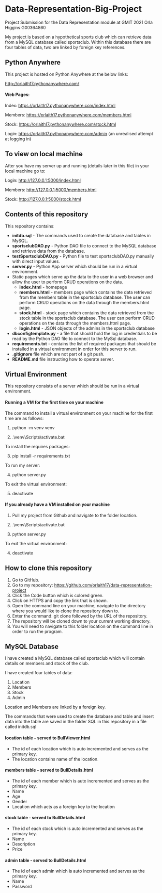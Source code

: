 # Data-Representation-Big-Project
Project Submission for the Data Representation module at GMIT 2021
Orla Higgins G00364860

My project is based on a hypothetical sports club which can retrieve data from a MySQL database called sportsclub. Within this database there are four tables of data, two are linked by foreign key references. 

## Python Anywhere

This project is hosted on Python Anywhere at the below links:

http://orlaith17.pythonanywhere.com/

#### Web Pages:

Index: https://orlaith17.pythonanywhere.com/index.html

Members: https://orlaith17.pythonanywhere.com/members.html

Stock: https://orlaith17.pythonanywhere.com/stock.html

Login: https://orlaith17.pythonanywhere.com/admin (an unrealised attempt at logging in)

## To view on local machine

After you have my server up and running (details later in this file) in your local machine go to:

Login: http://127.0.0.1:5000/index.html

Members: http://127.0.0.1:5000/members.html

Stock: http://127.0.0.1:5000/stock.html

## Contents of this repository

This repository contains:

* **initdb.sql** - The commands used to create the database and tables in MySQL.
* **sportsclubDAO.py** - Python DAO file to connect to the MySQL database and retrieve data from the database.
* **testSportsclubDAO.py** - Python file to test sportsclubDAO.py manually with direct input values.
* **server.py** - Python App server which should be run in a virtual environment.
* Static pages which serve up the data to the user in a web browser and allow the user to perform CRUD operations on the data. 
    * **index.html** - homepage
    * **members.html** - members page which contains the data retrieved from the members table in the sportsclub database. The user can perform CRUD operations on the data through the members.html page. 
    * **stock.html** - stock page which contains the data retrieved from the stock table in the sportsclub database. The user can perform CRUD operations on the data through the members.html page. 
    * **login.html** - JSON objects of the admins in the sportsclub database
* **dbconfigtemplate.py** - a file that should hold the log in credentials to be read by the Python DAO file to connect to the MySql database.
* **requirements.txt** - contains the list of required packages that should be installed in a virtual environment in order for this server to run.
* **.gitignore** file which are not part of a git push.
* **README.md** file instructing how to operate server. 

## Virtual Environment 

This repository consists of a server which should be run in a virtual environment.

#### Running a VM for the first time on your machine

The command to  install a virtual environment on your machine for the first time are as follows:

1. python -m venv venv

2. .\venv\Scripts\activate.bat

To install the requires packages:

3. pip install -r requirements.txt

To run my server:

4. python server.py

To exit the virtual environment:

5. deactivate

#### If you already have a VM installed on your machine

1. Pull my project from Github and navigate to the folder location.

2. .\venv\Scripts\activate.bat

3. python server.py

To exit the virtual environment:

4. deactivate

## How to clone this repository

1. Go to GitHub.
2. Go to my repository: https://github.com/orlaith17/data-representation-project
3. Click the Code button which is colored green.
4. Click on HTTPS and copy the link that is shown. 
5. Open the command line on your machine, navigate to the directory where you would like to clone the repository down to.
6. Enter the command: git clone followed by the URL of the repository.
7. The repository will be cloned down to your current working directory. 
8. You will need to navigate to this folder location on the command line in order to run the program.

## MySQL Database 

I have created a MySQL database called sportsclub which will contain details on members and stock of the club. 

I have created four tables of data: 
1. Location
2. Members
3. Stock
4. Admin

Location and Members are linked by a foreign key. 

The commands that were used to create the database and table and insert data into the table are saved in the folder SQL in this repository in a file called initdb.sql

#### location table - served to BullViewer.html
* The id of each location which is auto incremented and serves as the primary key. 
* The location contains name of the location. 

#### members table - served to BullDetails.html
* The id of each member which is auto incremented and serves as the primary key. 
* Name
* Age
* Gender
* Location which acts as a foreign key to the location

#### stock table - served to BullDetails.html
* The id of each stock which is auto incremented and serves as the primary key. 
* Name
* Description
* Price

#### admin table - served to BullDetails.html
* The id of each admin which is auto incremented and serves as the primary key. 
* Name
* Password 



